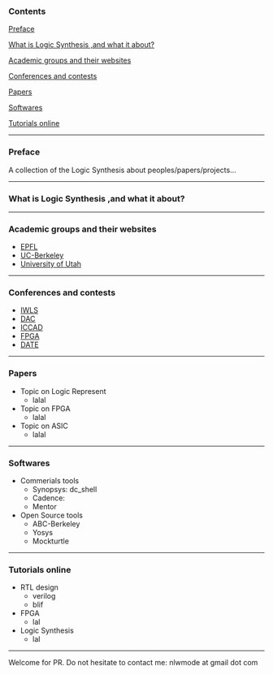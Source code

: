 ### Contents

  [Preface](#preface)

  [What is Logic Synthesis ,and what it about?](#intro)

  [Academic groups and their websites](#academic)

  [Conferences and contests](#cc)

  [Papers](#paper)

  [Softwares](#software)
  
  [Tutorials online](#tutor)

---


### <span id="preface">Preface</span>

A collection of the Logic Synthesis about peoples/papers/projects...

---
### <span id="intro">What is Logic Synthesis ,and what it about?</span>

---
### <span id="academic">Academic groups and their websites</span>
- [EPFL](https://www.epfl.ch/labs/lsi/page-13100-en-html/page-138455-en-html/) 
- [UC-Berkeley]()
- [University of Utah]()

---
### <span id="cc">Conferences and contests</span>

- [IWLS]()
- [DAC]()
- [ICCAD]()
- [FPGA]()
- [DATE]()

---
### <span id="paper">Papers</span>

- Topic on Logic Represent
  - lalal 
- Topic on FPGA
  - lalal
- Topic on ASIC
  - lalal

---
### <span id="software">Softwares</span>

- Commerials tools
    - Synopsys: dc_shell
    - Cadence:
    - Mentor
- Open Source tools
    - ABC-Berkeley
    - Yosys
    - Mockturtle

---
### <span id="tutor">Tutorials online</span>
- RTL design
  - verilog
  - blif
- FPGA
  - lal
- Logic Synthesis
  - lal


---
Welcome for PR.
Do not hesitate to contact me: nlwmode at gmail dot com
